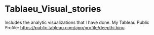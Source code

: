 # Tablaeu_Visual_stories
Includes the analytic visualizations that I have done.
My Tableau Public Profile: 
https://public.tableau.com/app/profile/deepthi.binu
